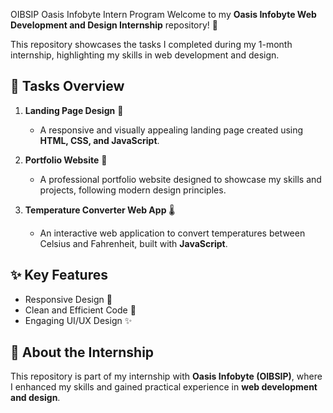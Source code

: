 OIBSIP
Oasis Infobyte Intern Program
Welcome to my **Oasis Infobyte Web Development and Design Internship** repository! 🚀  

This repository showcases the tasks I completed during my 1-month internship, highlighting my skills in web development and design.  

## 📂 Tasks Overview  
1. **Landing Page Design** 🎨  
   - A responsive and visually appealing landing page created using **HTML, CSS, and JavaScript**.  

2. **Portfolio Website** 💼  
   - A professional portfolio website designed to showcase my skills and projects, following modern design principles.  

3. **Temperature Converter Web App** 🌡️  
   - An interactive web application to convert temperatures between Celsius and Fahrenheit, built with **JavaScript**.  

## ✨ Key Features  
- Responsive Design 📱  
- Clean and Efficient Code 🧹  
- Engaging UI/UX Design ✨  

## 🚀 About the Internship  
This repository is part of my internship with **Oasis Infobyte (OIBSIP)**, where I enhanced my skills and gained practical experience in **web development and design**.  


